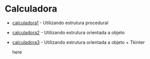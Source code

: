 # Calculadora

* [calculadora1]() - Utilizando estrutura procedural

* [calculadora2]() - Utilizando estrutura orientada a objeto

* [calculadora3]() - Utilizando estrutura orientada a objeto + Tkinter

  here

